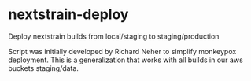 # nextstrain-deploy
Deploy nextstrain builds from local/staging to staging/production

Script was initially developed by Richard Neher to simplify monkeypox deployment. This is a generalization that works with all builds in our aws buckets staging/data.
